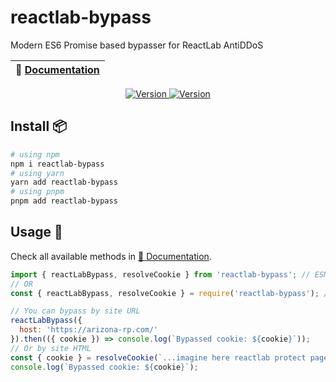 # reactlab-bypass

Modern ES6 Promise based bypasser for ReactLab AntiDDoS

| 📖 [Documentation](https://neverlane.github.io/reactlab-bypass/index.html) |
| ------------------------------------------------------------------------- |

<p align="center">
 <a href="https://npmjs.com/package/reactlab-bypass">
   <img src="https://img.shields.io/npm/v/reactlab-bypass?label=version&logo=npm&color=ligthgreen" alt="Version">
 </a>
 <a href="https://npmjs.com/package/reactlab-bypass">
   <img src="https://img.shields.io/npm/dt/reactlab-bypass?&logo=npm" alt="Version">
 </a>
</p>

## Install 📦

```bash
# using npm
npm i reactlab-bypass
# using yarn
yarn add reactlab-bypass
# using pnpm
pnpm add reactlab-bypass
```

## Usage 🔧

Check all available methods in [📖 Documentation](https://neverlane.github.io/reactlab-bypass/index.html).

```js
import { reactLabBypass, resolveCookie } from 'reactlab-bypass'; // ESM
// OR
const { reactLabBypass, resolveCookie } = require('reactlab-bypass'); // CommonJS

// You can bypass by site URL
reactLabBypass({
  host: 'https://arizona-rp.com/'
}).then(({ cookie }) => console.log(`Bypassed cookie: ${cookie}`));
// Or by site HTML
const { cookie } = resolveCookie(`...imagine here reactlab protect page...`);
console.log(`Bypassed cookie: ${cookie}`);
```
